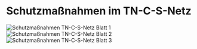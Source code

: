 # Schutzmaßnahmen im TN-C-S-Netz

![Schutzmaßnahmen TN-C-S-Netz Blatt 1](pics/schutzmaßnahmen_tn-c-s-netz1.PNG)
![Schutzmaßnahmen TN-C-S-Netz Blatt 2](pics/schutzmaßnahmen_tn-c-s-netz2.PNG)
![Schutzmaßnahmen TN-C-S-Netz Blatt 3](pics/schutzmaßnahmen_tn-c-s-netz3.PNG)
